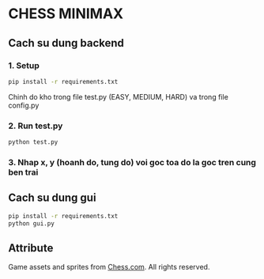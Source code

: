 # CHESS MINIMAX

## Cach su dung backend

### 1. Setup

```bash
pip install -r requirements.txt
```

Chinh do kho trong file test.py (EASY, MEDIUM, HARD) va trong file config.py

### 2. Run test.py

```bash
python test.py
```

### 3. Nhap x, y (hoanh do, tung do) voi goc toa do la goc tren cung ben trai

## Cach su dung gui

```bash
pip install -r requirements.txt
python gui.py

```

## Attribute

Game assets and sprites from [Chess.com](https://www.chess.com/). All rights reserved.

